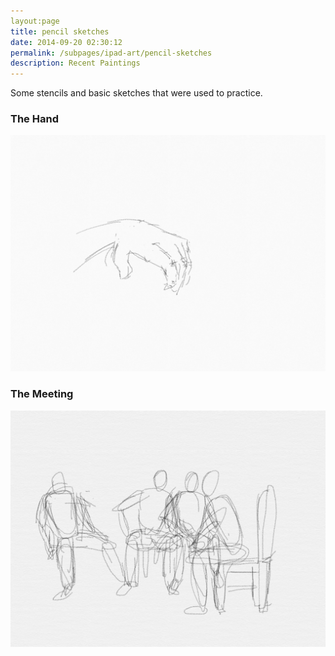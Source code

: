 ```yaml
---
layout:page
title: pencil sketches
date: 2014-09-20 02:30:12
permalink: /subpages/ipad-art/pencil-sketches
description: Recent Paintings
---
```


Some stencils and basic sketches that were used to practice.

### The Hand

![Experimenting with Hands](/assets/img/ipad-art/pencil-hand.png)

### The Meeting

![A Meeting](/assets/img/ipad-art/pencil-chairs.png)

